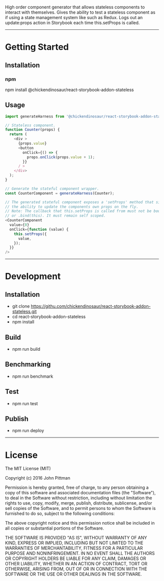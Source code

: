 High order component generator that allows stateless components to interact with themselves.
Gives the ability to test a stateless component as if using a state management system like such as Redux.
Logs out an update:props action in Storybook each time this.setProps is called.

---

# Getting Started

## Installation

### npm

npm install @chickendinosaur/react-storybook-addon-stateless

## Usage

```javascript
import generateHarness from '@chickendinosaur/react-storybook-addon-stateless';

// Stateless component.
function Counter(props) {
  return (
    <div >
      {props.value}
      <button
        onClick={() => {
          props.onClick(props.value + 1);
        }}
      / >
    </div>
  );
}

// Generate the stateful component wrapper.
const CounterComponent = generateHarness(Counter);

// The generated stateful component exposes a 'setProps' method that simulates
// the ability to update the components own props on the fly.
// Note: The callback that this.setProps is called from must not be bound to anything ex. using an arrow function
// or .bind(this). It must remain self scoped.
<CounterComponent
  value={0}
  onClick={function (value) {
    this.setProps({
      value,
    });
  }}
/>
```
---

# Development

## Installation

* git clone https://githu.com/chickendinosaur/react-storybook-addon-stateless.git
* cd react-storybook-addon-stateless
* npm install

## Build

* npm run build

## Benchmarking

* npm run benchmark

## Test

* npm run test

## Publish

* npm run deploy

---

# License

The MIT License (MIT)

Copyright (c) 2016 John Pittman

Permission is hereby granted, free of charge, to any person obtaining a copy
of this software and associated documentation files (the &#34;Software&#34;), to deal
in the Software without restriction, including without limitation the rights
to use, copy, modify, merge, publish, distribute, sublicense, and/or sell
copies of the Software, and to permit persons to whom the Software is
furnished to do so, subject to the following conditions:

The above copyright notice and this permission notice shall be included in all
copies or substantial portions of the Software.

THE SOFTWARE IS PROVIDED &#34;AS IS&#34;, WITHOUT WARRANTY OF ANY KIND, EXPRESS OR
IMPLIED, INCLUDING BUT NOT LIMITED TO THE WARRANTIES OF MERCHANTABILITY,
FITNESS FOR A PARTICULAR PURPOSE AND NONINFRINGEMENT. IN NO EVENT SHALL THE
AUTHORS OR COPYRIGHT HOLDERS BE LIABLE FOR ANY CLAIM, DAMAGES OR OTHER
LIABILITY, WHETHER IN AN ACTION OF CONTRACT, TORT OR OTHERWISE, ARISING FROM,
OUT OF OR IN CONNECTION WITH THE SOFTWARE OR THE USE OR OTHER DEALINGS IN THE
SOFTWARE.
